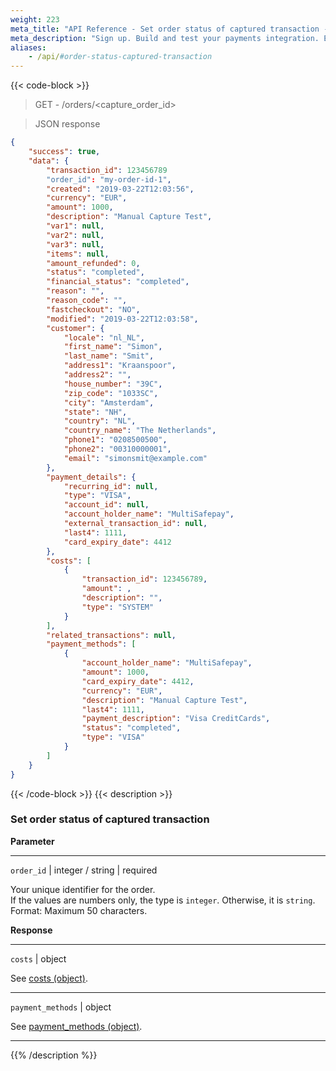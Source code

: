 ```yaml
---
weight: 223
meta_title: "API Reference - Set order status of captured transaction - MultiSafepay Docs"
meta_description: "Sign up. Build and test your payments integration. Explore our products and services. Use our API Reference, SDKs, and wrappers. Get support."
aliases:
    - /api/#order-status-captured-transaction
---
```

{{< code-block >}}

> GET - /orders/<capture_order_id>

> JSON response

```json
{
    "success": true,
    "data": {
        "transaction_id": 123456789
        "order_id": "my-order-id-1",
        "created": "2019-03-22T12:03:56",
        "currency": "EUR",
        "amount": 1000,
        "description": "Manual Capture Test",
        "var1": null,
        "var2": null,
        "var3": null,
        "items": null,
        "amount_refunded": 0,
        "status": "completed",
        "financial_status": "completed",
        "reason": "",
        "reason_code": "",
        "fastcheckout": "NO",
        "modified": "2019-03-22T12:03:58",
        "customer": {
            "locale": "nl_NL",
            "first_name": "Simon",
            "last_name": "Smit",
            "address1": "Kraanspoor",
            "address2": "",
            "house_number": "39C",
            "zip_code": "1033SC",
            "city": "Amsterdam",
            "state": "NH",
            "country": "NL",
            "country_name": "The Netherlands",
            "phone1": "0208500500",
            "phone2": "00310000001",
            "email": "simonsmit@example.com"
        },
        "payment_details": {
            "recurring_id": null,
            "type": "VISA",
            "account_id": null,
            "account_holder_name": "MultiSafepay",
            "external_transaction_id": null,
            "last4": 1111,
            "card_expiry_date": 4412
        },
        "costs": [
            {
                "transaction_id": 123456789,
                "amount": ,
                "description": "",
                "type": "SYSTEM"  
            }
        ],
        "related_transactions": null,
        "payment_methods": [
            {
                "account_holder_name": "MultiSafepay",
                "amount": 1000,
                "card_expiry_date": 4412,
                "currency": "EUR",
                "description": "Manual Capture Test",
                "last4": 1111,
                "payment_description": "Visa CreditCards",
                "status": "completed",
                "type": "VISA"
            }
        ]
    }
}
```
{{< /code-block >}}
{{< description >}}
### Set order status of captured transaction

**Parameter**

----------------
`order_id` | integer / string | required

Your unique identifier for the order.  
If the values are numbers only, the type is `integer`. Otherwise, it is `string`.  
Format: Maximum 50 characters.

**Response**

----------------
`costs` | object

See [costs (object)](/api/#costs-object).

----------------
`payment_methods` | object

See [payment_methods (object)](/api/#payment_methods-object).

----------------

{{% /description %}}